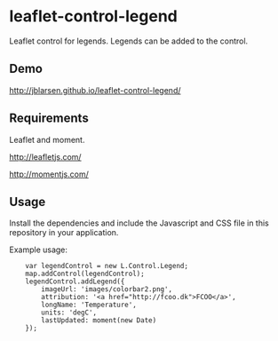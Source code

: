 # leaflet-control-legend
Leaflet control for legends. Legends can be added to the control.

## Demo
http://jblarsen.github.io/leaflet-control-legend/

## Requirements
Leaflet and moment.

http://leafletjs.com/

http://momentjs.com/

## Usage
Install the dependencies and include the Javascript and CSS
file in this repository in your application.

Example usage:

        var legendControl = new L.Control.Legend;
        map.addControl(legendControl);
        legendControl.addLegend({
            imageUrl: 'images/colorbar2.png',
            attribution: '<a href="http://fcoo.dk">FCOO</a>',
            longName: 'Temperature',
            units: 'degC',
            lastUpdated: moment(new Date)
        });

